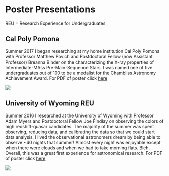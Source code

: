# Poster Presentations
REU = Research Experience for Undergraduates


## Cal Poly Pomona

Summer 2017 I began researching at my home institution Cal Poly Pomona with Professor Matthew Povich and Postdoctoral Fellow (now Assistant Professor) Breanna Binder on the characterizing the X-ray properties of Intermediate-MAss Pre-Main-Sequence Stars. I was named one of five undergraduates out of 100 to be a medalist for the Chambliss Astronomy Achievement Award.
For PDF of poster click [here](https://evanhazey.github.io/evanhazenunez/Graphics/Nunez_AAS_2018.pdf)

<img src="https://evanhazey.github.io/evanhazenunez/Graphics/Nunez_AAS_2018.jpg">


## University of Wyoming REU

Summer 2016 I researched at the University of Wyoming with Professor Adam Myers and Postdoctoral Fellow Joe FIndlay on observing the colors of high redshift-quasar candidates. The majority of the summer was spent observing, reducing data, and calibrating the data so that we could start data analysis. I lived the observational astronomers dream by being able to observe ~40 nights that summer! Almost every night was enjoyable except when there were clouds and when we had to take morning flats. Bleh. Overall, this was a great first experience for astronomical research.
For PDF of poster click [here](https://evanhazey.github.io/evanhazenunez/Graphics/Nunez_AAS_2017.pdf)

<img src="https://evanhazey.github.io/evanhazenunez/Graphics/Nunez_AAS_2017.jpg">
